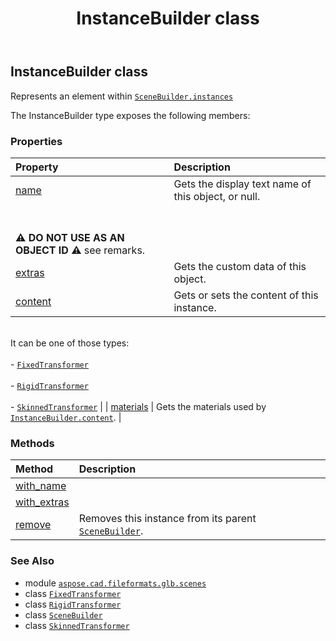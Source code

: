﻿---
title: InstanceBuilder class
second_title: Aspose.CAD for Python via .NET API References
description: 
type: docs
weight: 40
url: /python-net/aspose.cad.fileformats.glb.scenes/instancebuilder/
is_root: false
---

## InstanceBuilder class

Represents an element within [`SceneBuilder.instances`](/cad/python-net/aspose.cad.fileformats.glb.scenes/scenebuilder#instances)



The InstanceBuilder type exposes the following members:

### Properties
| Property | Description |
| :- | :- |
| [name](/cad/python-net/aspose.cad.fileformats.glb.scenes/instancebuilder/name) | Gets the display text name of this object, or null.<br/><br/>**⚠️ DO NOT USE AS AN OBJECT ID ⚠️**  see remarks. |
| [extras](/cad/python-net/aspose.cad.fileformats.glb.scenes/instancebuilder/extras) | Gets the custom data of this object. |
| [content](/cad/python-net/aspose.cad.fileformats.glb.scenes/instancebuilder/content) | Gets or sets the content of this instance.<br/><br/>It can be one of those types:<br/><br/>- [`FixedTransformer`](/cad/python-net/aspose.cad.fileformats.glb.scenes/fixedtransformer)<br/><br/>- [`RigidTransformer`](/cad/python-net/aspose.cad.fileformats.glb.scenes/rigidtransformer)<br/><br/>- [`SkinnedTransformer`](/cad/python-net/aspose.cad.fileformats.glb.scenes/skinnedtransformer) |
| [materials](/cad/python-net/aspose.cad.fileformats.glb.scenes/instancebuilder/materials) | Gets the materials used by [`InstanceBuilder.content`](/cad/python-net/aspose.cad.fileformats.glb.scenes/instancebuilder#content). |


### Methods
| Method | Description |
| :- | :- |
| [with_name](/cad/python-net/aspose.cad.fileformats.glb.scenes/instancebuilder/with_name/#str) |  |
| [with_extras](/cad/python-net/aspose.cad.fileformats.glb.scenes/instancebuilder/with_extras/#aspose.cad.fileformats.glb.io.JsonContent) |  |
| [remove](/cad/python-net/aspose.cad.fileformats.glb.scenes/instancebuilder/remove/#) | Removes this instance from its parent [`SceneBuilder`](/cad/python-net/aspose.cad.fileformats.glb.scenes/scenebuilder). |



### See Also
* module [`aspose.cad.fileformats.glb.scenes`](..)
* class [`FixedTransformer`](/cad/python-net/aspose.cad.fileformats.glb.scenes/fixedtransformer)
* class [`RigidTransformer`](/cad/python-net/aspose.cad.fileformats.glb.scenes/rigidtransformer)
* class [`SceneBuilder`](/cad/python-net/aspose.cad.fileformats.glb.scenes/scenebuilder)
* class [`SkinnedTransformer`](/cad/python-net/aspose.cad.fileformats.glb.scenes/skinnedtransformer)
